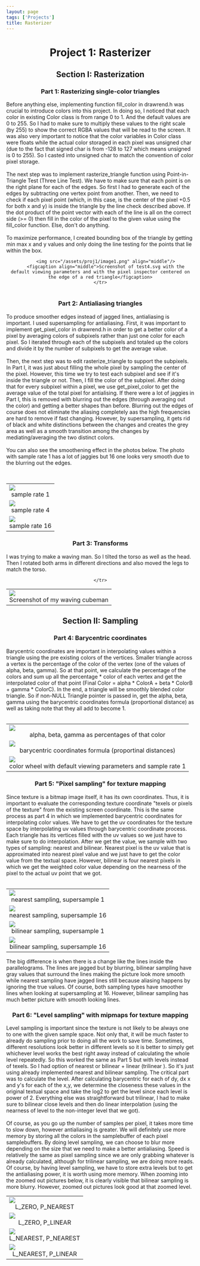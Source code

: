 ```yaml
---
layout: page
tags: ['Projects']
title: Rasterizer
---
```


<h1 align="middle">Project 1: Rasterizer</h1>
<div>
<h2 align="middle">Section I: Rasterization</h2>

<h3 align="middle">Part 1: Rasterizing single-color triangles</h3>

<p>Before anything else, implementing function fill_color in drawrend.h was crucial to introduce colors into this project. In doing so, I noticed that each color in existing Color class is from range 0 to 1. And the default values are 0 to 255. So I had to make sure to multiply these values to the right scale (by 255) to show the correct RGBA values that will be read to the screen. It was also very important to notice that the color variables in Color class were floats while the actual color storaged in each pixel was unsigned char (due to the fact that signed char is from -128 to 127 which means unsigned is 0 to 255). So I casted into unsigned char to match the convention of color pixel storage. 
<br/><br/>
The next step was to implement rasterize_triangle function using Point-in-Triangle Test (Three Line Test).  We have to make sure that each point is on the right plane for each of the edges. So first I had to generate each of the edges by subtracting one vertex point from another. Then, we need to check if each pixel point (which, in this case, is the center of the pixel +0.5 for both x and y) is inside the triangle by the line check described above. If the dot product of the point vector with each of the line is all on the correct side (>= 0) then fill in the color of the pixel to the given value using the fill_color function. Else, don't do anything. 
<br/><br/>
To maximize performance, I created bounding box of the triangle by getting min max x and y values and only doing the line testing for the points that lie within the box. 
</p>

<div align="middle">
  <table style="width=100%">
    <tr>

        <img src="/assets/proj1/image1.png" align="middle"/>
        <figcaption align="middle">Screenshot of test4.svg with the default viewing parameters and with the pixel inspector centered on the edge of a red triangle</figcaption>
    </tr>
  </table>
</div>



<h3 align="middle">Part 2: Antialiasing triangles</h3>
<p> To produce smoother edges instead of jagged lines, antialiasing is important. I used supersampling for antialiasing. First, it was important to implement get_pixel_color in drawrend.h in order to get a better color of a pixel by averaging colors of subpixels rather than just one color for each pixel. So I iterated through each of the subpixels and totaled up the colors and divide it by the number of subpixels to get the average value. 
<br/><br/>
Then, the next step was to edit rasterize_triangle to support the subpixels. In Part I, it was just about filling the whole pixel by sampling the center of the pixel. However, this time we try to test each subpixel and see if it's inside the triangle or not. Then, I fill the color of the subpixel. After doing that for every subpixel within a pixel, we use get_pixel_color to get the average value of the total pixel for antialising. If there were a lot of jaggies in Part I, this is removed with blurring out the edges (through averaging out the color) and getting a better shapes than before. Blurring out the edges of course does not eliminate the aliasing completely aas the high frequencies are hard to remove if fast changing. However, by supersampling, it gets rid of black and white distinctions between the changes and creates the grey area as well as a smooth transition among the changes by mediating/averaging the two distinct colors. 
<br/><br/>
You can also see the smoothening effect in the photos below. The photo with sample rate 1 has a lot of jaggies but 16 one looks very smooth due to the blurring out the edges.
</p>
<div align="middle">
  <table style="width=100%">
    <tr>
      <td>
        <img src="/assets/proj1/image2.png" align="middle"/>
        <figcaption align="middle">sample rate 1</figcaption>
      </td>
    </tr>
    <tr>
      <td>
        <img src="/assets/proj1/image3.png" align="middle"/>
        <figcaption align="middle">sample rate 4</figcaption>
      </td>
    </tr>
    <tr>
      <td>
        <img src="/assets/proj1/image4.png" align="middle"/>
        <figcaption align="middle">sample rate 16</figcaption>
      </td>
    </tr>
    <br>
  </table>
</div>


<h3 align="middle">Part 3: Transforms</h3>

I was trying to make a waving man. So I tilted the torso as well as the head. Then I rotated both arms in different directions and also moved the legs to match the torso. 

<div align="middle">
  <table style="width=100%">
    <tr>
        <td>
          <img src="/assets/proj1/image5.png" align="middle"/>
          <figcaption align="middle">Screenshot of my waving cubeman</figcaption>
        </td>

    </tr>
  </table>
</div>

<h2 align="middle">Section II: Sampling</h2>

<h3 align="middle">Part 4: Barycentric coordinates</h3>

<p>Barycentric coordinates are important in interpolating values within a triangle using the pre existing colors of the vertices. Smaller triangle across a vertex is the percentage of the color of the vertex (one of the values of alpha, beta, gamma). So at that point, we calculate the percentage of the colors and sum up all the percentage * color of each vertex and get the interpolated color of that point (Final Color = alpha * ColorA + beta * ColorB + gamma * ColorC). In the end, a triangle will be smoothly blended color triangle. So if non-NULL Triangle pointer is passed in, get the alpha, beta, gamma using the barycentric coordinates formula (proportional distance) as well as taking note that they all add to become 1. 
<br/><br/>
<div align="middle">
  <table style="width=100%">
    <tr>
      <td>
        <img src="/assets/proj1/image6.png" align="middle"/>
        <figcaption align="middle">alpha, beta, gamma as percentages of that color</figcaption>
      </td>
    </tr>
    <tr>
      <td>
        <img src="/assets/proj1/image6_5.png" align="middle"/>
        <figcaption align="middle">barycentric coordinates formula (proportinal distances) </figcaption>
      </td>
    </tr>
    <tr>
      <td>
        <img src="/assets/proj1/image7.png" align="middle"/>
        <figcaption align="middle">color wheel with default viewing parameters and sample rate 1</figcaption>
      </td>
    </tr>
  </table>
</div>

</p>


<h3 align="middle">Part 5: "Pixel sampling" for texture mapping</h3>
<p>
Since texture is a bitmap image itself, it has its own coordinates. Thus, it is important to evaluate the corresponding texture coordinate "texels or pixels of the texture" from the existing screen coordinate. This is the same process as part 4 in which we implemented barycentric coordinates for interpolating color values. We have to get the uv coordinates for the texture space by interpolating uv values through barycentric coordinate process. Each triangle has its vertices filled with the uv values so we just have to make sure to do interpolation. After we get the value, we sample with two types of sampling: nearest and bilinear. Nearest pixel is the uv value that is approximated into nearest pixel value and we just have to get the color value from the textual space. However, bilinear is four nearest pixels in which we get the weighted color value depending on the nearness of the pixel to the actual uv point that we got. 
<br/> <br/>

</p>
<div align="middle">
  <table style="width=100%">
    <tr>
      <td>
        <img src="/assets/proj1/nearest1.png" align="middle"/>
        <figcaption align="middle">nearest sampling, supersample 1</figcaption>
      </td>
    </tr>
    <tr>
      <td>
        <img src="/assets/proj1/nearest16.png" align="middle"/>
        <figcaption align="middle">nearest sampling, supersample 16</figcaption>
      </td>
    </tr>
    <tr>
      <td>
        <img src="/assets/proj1/bilinear1.png" align="middle"/>
        <figcaption align="middle">bilinear sampling, supersample 1</figcaption>
      </td>
    </tr>
    <tr>
      <td>
        <img src="/assets/proj1/bilinear16.png" align="middle"/>
        <figcaption align="middle">bilinear sampling, supersample 16</figcaption>
      </td>
    </tr>
  </table>
</div>
<p> 
The big difference is when there is a change like the lines inside the parallelograms. The lines are jagged but by blurring, bilinear sampling have gray values that surround the lines making the picture look more smooth while nearest sampling have jagged lines still because aliasing happens by ignoring the true values. Of course, both sampling types have smoother lines when looking at supersampling at 16. However, bilinear sampling has much better picture with smooth looking lines. 
</p>

<h3 align="middle">Part 6: "Level sampling" with mipmaps for texture mapping</h3>
<p>
Level sampling is important since the texture is not likely to be always one to one with the given sample space. Not only that, it will be much faster to already do sampling prior to doing all the work to save time. Sometimes, different resolutions look better in different levels so it is better to simply get whichever level works the best right away instead of calculating the whole level repeatedly. So this worked the same as Part 5 but with levels instead of texels. So I had option of nearest or bilinear + linear (trilinear ). So it's just using already implemented nearest and bilinear sampling. The critical part was to calculate the level. After calculating barycentric for each of dy, dx x and y's for each of the x,y, we determine the closeness these values in the original textual space and take the log2 to get the level since each level is power of 2. Everything else was straightforward but trilinear, I had to make sure to bilinear close levels and then do linear interpolation (using the nearness of level to the non-integer level that we got).
<br/><br/>
Of course, as you go up the number of samples per pixel, it takes more time to slow down, however antialiasing is greater. We will definitely use more memory by storing all the colors in the samplebuffer of each pixel samplebuffers. By doing level sampling, we can choose to blur more depending on the size that we need to make a better antialiasing. Speed is relatively the same as pixel sampling since we are only grabbing whatever is already calculated, although for trilinear sampling, we are doing more reads. Of course, by having level sampling, we have to store extra levels but to get the antialiasing power, it is worth using more memory. When zooming into the zoomed out pictures below, it is clearly visible that bilinear sampling is more blurry. However, zoomed out pictures look good at that zoomed level. 
</p>
</p>
<div align="middle">
  <table style="width=100%">
    <tr>
      <td>
        <img src="/assets/proj1/l0p0.png" align="middle"/>
        <figcaption align="middle">L_ZERO, P_NEAREST</figcaption>
      </td>
    </tr>
    <tr>
      <td>
        <img src="/assets/proj1/l0p1.png" align="middle"/>
        <figcaption align="middle">L_ZERO, P_LINEAR</figcaption>
      </td>
    </tr>
    <tr>
      <td>
        <img src="/assets/proj1/l1p0.png" align="middle"/>
        <figcaption align="middle">L_NEAREST, P_NEAREST</figcaption>
      </td>
    </tr>
    <tr>
      <td>
        <img src="/assets/proj1/l1p1.png" align="middle"/>
        <figcaption align="middle">L_NEAREST, P_LINEAR</figcaption>
      </td>
    </tr>
  </table>
</div>
<p> 
